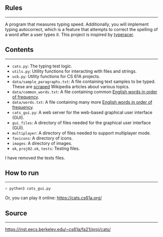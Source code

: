 ## Rules

---

A program that measures typing speed. Additionally, you will implement typing autocorrect, which is a feature that attempts to correct the spelling of a word after a user types it. This project is inspired by [typeracer](https://play.typeracer.com/).

## Contents

---

-   `cats.py`: The typing test logic.
-   `utils.py`: Utility functions for interacting with files and strings.
-   `ucb.py`: Utility functions for CS 61A projects.
-   `data/sample_paragraphs.txt`: A file containing text samples to be typed. These are [scraped](https://github.com/kavigupta/wikivideos/blob/626de521e04ca643751ed85d549faca6ea528b1d/get_corpus.py) Wikipedia articles about various topics.
-   `data/common_words.txt`: A file containing common [English words in order of frequency](https://github.com/first20hours/google-10000-english/blob/master/google-10000-english-usa-no-swears.txt).
-   `data/words.txt`: A file containing many more [English words in order of frequency](https://github.com/first20hours/google-10000-english/blob/master/google-10000-english-usa-no-swears.txt).
-   `cats_gui.py`: A web server for the web-based graphical user interface (GUI).
-   `gui_files`: A directory of files needed for the graphical user interface (GUI).
-   `multiplayer`: A directory of files needed to support multiplayer mode.
-   `favicons`: A directory of icons.
-   `images`: A directory of images.
-   `ok`, `proj02.ok`, `tests`: Testing files.

I have removed the tests files.

## How to run

---

```bash
> python3 cats_gui.py
```

Or, you can play it online: https://cats.cs61a.org/

## Source

---

https://inst.eecs.berkeley.edu/~cs61a/fa21/proj/cats/